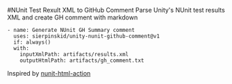 #NUnit Test Rexult XML to GitHub Comment
Parse Unity's NUnit test results XML and create GH comment with markdown

```
- name: Generate NUnit GH Summary comment 
  uses: sierpinskid/unity-nunit-github-comment@v1
  if: always()
  with:
    inputXmlPath: artifacts/results.xml
    outputHtmlPath: artifacts/gh_comment.txt
```


Inspired by [nunit-html-action](https://github.com/rempelj/nunit-html-action)
